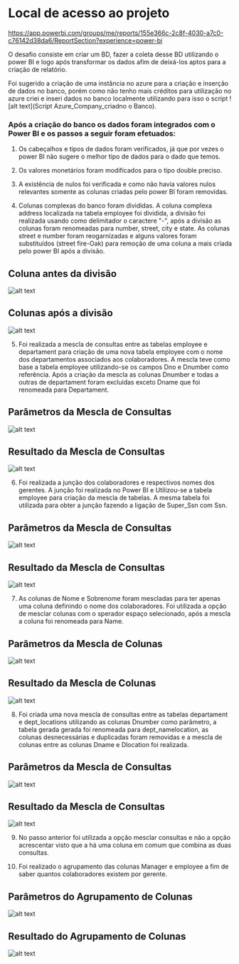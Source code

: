 
# Local de acesso ao projeto

https://app.powerbi.com/groups/me/reports/155e366c-2c8f-4030-a7c0-c76142d38da6/ReportSection?experience=power-bi

O desafio consiste em criar um BD, fazer a coleta desse BD utilizando o power BI e logo após transformar os dados afim de deixá-los aptos para a criação de relatório.

Foi sugerido a criação de uma instância no azure para a criação e inserção de dados no banco, porém como não tenho mais créditos para utilização no azure criei e inseri dados no banco localmente utilizando para isso o script ![alt text](Script Azure_Company_criadno o Banco).

### Após a criação do banco os dados foram integrados com o Power BI e os passos a seguir foram efetuados:

1. Os cabeçalhos e tipos de dados foram verificados, já que por vezes o power BI não sugere o melhor tipo de dados para o dado que temos.

2. Os valores monetários foram modificados para o tipo double preciso.

3. A existência de nulos foi verificada e como não havia valores nulos relevantes somente as colunas criadas pelo power BI foram removidas.

4. Colunas complexas do banco foram divididas. A coluna complexa address localizada na tabela employee foi dividida, a divisão foi realizada usando como delimitador o caractere "-", após a divisão as colunas foram renomeadas para number, street, city e state. As colunas street e number foram reogarnizadas e alguns valores foram substituídos (street fire-Oak) para remoção de uma coluna a mais criada pelo power BI após a divisão.

## Coluna antes da divisão

![alt text](DividindoAddress01.png)


## Colunas após a divisão

![alt text](AposDivisaoAddress02.png)

5. Foi realizada a mescla de consultas entre as tabelas employee e departament para criação de uma nova tabela employee com o nome dos departamentos associados aos colaboradores. A mescla teve como base a tabela employee utilizando-se os campos Dno e Dnumber como referência. Após a criação da mescla as colunas Dnumber e todas a outras de departament foram excluídas exceto Dname que foi renomeada para Departament.

## Parâmetros da Mescla de Consultas

![alt text](MesclarEmpDept03.png)

## Resultado da Mescla de Consultas

![alt text](ResultadoMesclaEmpDept04.png)

6. Foi realizada a junção dos colaboradores e respectivos nomes dos gerentes. A junção foi realizada no Power BI e Utilizou-se a tabela employee para criação da mescla de tabelas. A mesma tabela foi utilizada para obter a junção fazendo a ligação de Super_Ssn com Ssn.

## Parâmetros da Mescla de Consultas

![alt text](MesclaNomeGerente05.png)

## Resultado da Mescla de Consultas

![alt text](NomeGerentee06.png)

7. As colunas de Nome e Sobrenome foram mescladas para ter apenas uma coluna definindo o nome dos colaboradores. Foi utilizada a opção de mesclar colunas com o sperador espaço selecionado, após a mescla a coluna foi renomeada para Name.

## Parâmetros da Mescla de Colunas

![alt text](MesclaNomeSobrenomeParam07.png)

## Resultado da Mescla de Colunas

![alt text](MesclaColunaNomeSobrenomeResult08.png)

8. Foi criada uma nova mescla de consultas entre as tabelas departament e dept_locations utilizando as colunas Dnumber como parâmetro, a tabela gerada gerada foi renomeada para dept_namelocation, as colunas desnecessárias e duplicadas foram removidas e a mescla de colunas entre as colunas Dname e Dlocation foi realizada.

## Parâmetros da Mescla de Consultas

![alt text](MesclaDept-Dept_locationParam09.png)


## Resultado da Mescla de Consultas

![alt text](MesclaDept-Dept_locationResult10.png)

9. No passo anterior foi utilizada a opção mesclar consultas e não a opção acrescentar visto que a há uma coluna em comum que combina as duas consultas.

10. Foi realizado o agrupamento das colunas Manager e employee a fim de saber quantos colaboradores existem por gerente.

## Parâmetros do Agrupamento de Colunas

![alt text](AgregManagerColaboradorParam11.png)

## Resultado do Agrupamento de Colunas

![alt text](AgregColunaManagerColaboradorResult12.png)

